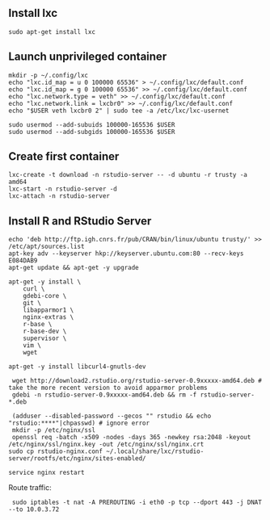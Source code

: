 ## Install lxc

    sudo apt-get install lxc

## Launch unprivileged container

    mkdir -p ~/.config/lxc
    echo "lxc.id_map = u 0 100000 65536" > ~/.config/lxc/default.conf
    echo "lxc.id_map = g 0 100000 65536" >> ~/.config/lxc/default.conf
    echo "lxc.network.type = veth" >> ~/.config/lxc/default.conf
    echo "lxc.network.link = lxcbr0" >> ~/.config/lxc/default.conf
    echo "$USER veth lxcbr0 2" | sudo tee -a /etc/lxc/lxc-usernet

    sudo usermod --add-subuids 100000-165536 $USER
    sudo usermod --add-subgids 100000-165536 $USER

## Create first container

    lxc-create -t download -n rstudio-server -- -d ubuntu -r trusty -a amd64
    lxc-start -n rstudio-server -d
    lxc-attach -n rstudio-server

## Install R and RStudio Server
 
    echo 'deb http://ftp.igh.cnrs.fr/pub/CRAN/bin/linux/ubuntu trusty/' >> /etc/apt/sources.list
    apt-key adv --keyserver hkp://keyserver.ubuntu.com:80 --recv-keys E084DAB9
    apt-get update && apt-get -y upgrade

    apt-get -y install \
        curl \
        gdebi-core \
        git \
        libapparmor1 \
        nginx-extras \
        r-base \
        r-base-dev \
        supervisor \
        vim \
        wget

    apt-get -y install libcurl4-gnutls-dev

     wget http://download2.rstudio.org/rstudio-server-0.9xxxxx-amd64.deb # take the more recent version to avoid apparmor problems
     gdebi -n rstudio-server-0.9xxxxx-amd64.deb && rm -f rstudio-server-*.deb

     (adduser --disabled-password --gecos "" rstudio && echo "rstudio:****"|chpasswd) # ignore error
     mkdir -p /etc/nginx/ssl
     openssl req -batch -x509 -nodes -days 365 -newkey rsa:2048 -keyout /etc/nginx/ssl/nginx.key -out /etc/nginx/ssl/nginx.crt
    sudo cp rstudio-nginx.conf ~/.local/share/lxc/rstudio-server/rootfs/etc/nginx/sites-enabled/

    service nginx restart

Route traffic:

     sudo iptables -t nat -A PREROUTING -i eth0 -p tcp --dport 443 -j DNAT --to 10.0.3.72


